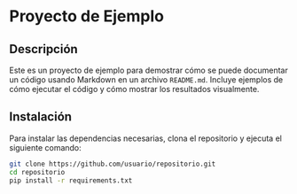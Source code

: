 # Proyecto de Ejemplo

## Descripción

Este es un proyecto de ejemplo para demostrar cómo se puede documentar un código usando Markdown en un archivo `README.md`. Incluye ejemplos de cómo ejecutar el código y cómo mostrar los resultados visualmente.

## Instalación

Para instalar las dependencias necesarias, clona el repositorio y ejecuta el siguiente comando:

```bash
git clone https://github.com/usuario/repositorio.git
cd repositorio
pip install -r requirements.txt
